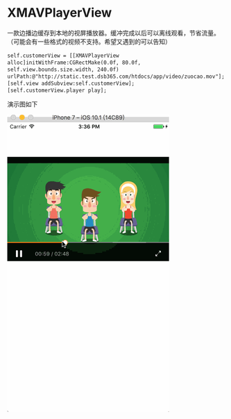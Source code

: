 # XMAVPlayerView
一款边播边缓存到本地的视屏播放器。缓冲完成以后可以离线观看，节省流量。（可能会有一些格式的视频不支持。希望又遇到的可以告知）

    self.customerView = [[XMAVPlayerView alloc]initWithFrame:CGRectMake(0.0f, 80.0f, self.view.bounds.size.width, 240.0f) urlPath:@"http://static.test.dsb365.com/htdocs/app/video/zuocao.mov"];
    [self.view addSubview:self.customerView];
    [self.customerView.player play];


演示图如下

![image](https://github.com/changping0823/XMAVPlayerView/blob/master/ScreenShots/Untitled.gif)
